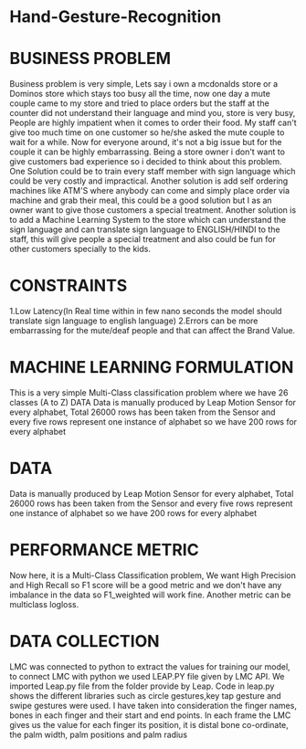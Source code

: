 # Hand-Gesture-Recognition

# BUSINESS PROBLEM

Business problem is very simple,  Lets say i own a mcdonalds store or a Dominos store which stays too busy all the time, now one day a mute couple came to my store and tried to place orders but the staff at the counter did not understand their language and mind you, store is very busy, People are highly impatient when it comes to order their food.
My staff can't give too much time on one customer so he/she asked the mute couple to wait for a while.
Now for everyone around, it's not a big issue but for the couple it can be highly embarrassing. Being a store owner i don't want to give customers bad experience so i decided to think about this problem.
One Solution could be to train every staff member with sign language which could be very costly and impractical.
Another solution is add self ordering machines like ATM'S where anybody can come and simply place order via machine and grab their meal, this could be a good solution but I as an owner want to give those customers a special treatment.
Another solution is to add a Machine Learning System to the store which can understand the sign language and can translate sign language to ENGLISH/HINDI to the staff, this will give people a special treatment and also could be fun for other customers specially to the kids.

# CONSTRAINTS

1.Low Latency(In Real time within in few nano seconds the model should translate sign language to english language)
2.Errors can be more embarrassing for the mute/deaf people and that can affect the Brand Value.

# MACHINE LEARNING FORMULATION

This is a very simple Multi-Class classification problem where we have 26 classes (A to Z)
DATA
Data is manually produced by Leap Motion Sensor for every alphabet, Total 26000 rows has been taken from the Sensor and every five rows represent one instance of alphabet so we have 200 rows for every alphabet

# DATA
Data is manually produced by Leap Motion Sensor for every alphabet, Total 26000 rows has been taken from the Sensor and every five rows represent one instance of alphabet so we have 200 rows for every alphabet

# PERFORMANCE METRIC
Now here, it is a Multi-Class Classification problem, We want High Precision and High Recall so F1 score will be a good metric and we don't have any imbalance in the data so F1_weighted will work fine. Another metric can be multiclass logloss.

# DATA COLLECTION
LMC was connected to python to extract the values for training our model, to connect LMC with python we used LEAP.PY file given by LMC API. We imported Leap.py file from the folder provide by Leap. 
Code in leap.py shows the different libraries such as circle gestures,key tap gesture and swipe gestures were used. I have taken into consideration the finger names, bones in each finger and their start and end points.
In each frame the LMC gives us the value for each finger its position, it is distal bone co-ordinate, the palm width, palm positions and palm radius
